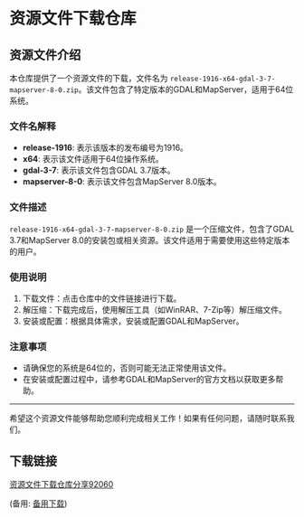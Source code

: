 # 资源文件下载仓库

## 资源文件介绍

本仓库提供了一个资源文件的下载，文件名为 `release-1916-x64-gdal-3-7-mapserver-8-0.zip`。该文件包含了特定版本的GDAL和MapServer，适用于64位系统。

### 文件名解释

- **release-1916**: 表示该版本的发布编号为1916。
- **x64**: 表示该文件适用于64位操作系统。
- **gdal-3-7**: 表示该文件包含GDAL 3.7版本。
- **mapserver-8-0**: 表示该文件包含MapServer 8.0版本。

### 文件描述

`release-1916-x64-gdal-3-7-mapserver-8-0.zip` 是一个压缩文件，包含了GDAL 3.7和MapServer 8.0的安装包或相关资源。该文件适用于需要使用这些特定版本的用户。

### 使用说明

1. 下载文件：点击仓库中的文件链接进行下载。
2. 解压缩：下载完成后，使用解压工具（如WinRAR、7-Zip等）解压缩文件。
3. 安装或配置：根据具体需求，安装或配置GDAL和MapServer。

### 注意事项

- 请确保您的系统是64位的，否则可能无法正常使用该文件。
- 在安装或配置过程中，请参考GDAL和MapServer的官方文档以获取更多帮助。

---

希望这个资源文件能够帮助您顺利完成相关工作！如果有任何问题，请随时联系我们。

## 下载链接
[资源文件下载仓库分享92060]() 

(备用: [备用下载](https://pan.baidu.com/s/1Y4oWvJzj7tdO8bu2BooW5g?pwd=1234))
